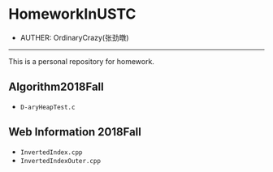 # HomeworkInUSTC

* AUTHER: OrdinaryCrazy(张劲暾)

***

This is a personal repository for homework.

## Algorithm2018Fall

* `D-aryHeapTest.c`

## Web Information 2018Fall

* `InvertedIndex.cpp`
* `InvertedIndexOuter.cpp`

